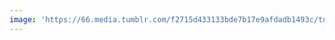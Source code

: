 ```yaml
---
image: 'https://66.media.tumblr.com/f2715d433133bde7b17e9afdadb1493c/tumblr_pkdbutXKCM1tbdx3so1_1280.jpg'
---
```

